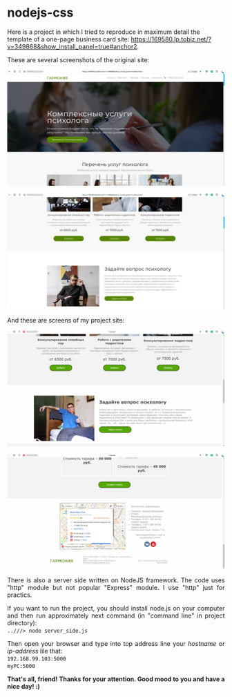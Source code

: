 <h1>nodejs-css</h1>
 <p>Here is a project in which I tried to reproduce in maximum detail the template of a one-page business card site: <a href="https://169580.lp.tobiz.net/?v=349868&show_install_panel=true">https://169580.lp.tobiz.net/?v=349868&show_install_panel=true#anchor2</a>.</p>

<p align="justify">
 These are several screenshots of the original site:
</p>

<p align="center" border="3px solid black">
<img src="screen1.jpg">
</p>

<p align="center" border="3px solid black">
<img src="screen2.jpg">
</p>

<p align="justify">
 And these are screens of my project site:
</p>

<p align="center" border="3px solid black">
<img src="screen3.jpg">
</p>

<p align="center" border="3px solid black">
<img src="screen4.jpg">
</p>

<p align="justify">
 There is also a server side written on NodeJS framework. The code uses "http" module but not popular "Express" module. I use "http" just for practics.
</p>

<p align="justify">
 If you want to run the project, you should install node.js on your computer and then run approximately next command (in "command line" in project directory):<br>
 <code text-align="center">..///> node server_side.js</code>
</p>

<p align="justify">
  Then open your browser and type into top address line your <i>hostname</i> or <i>ip-address</i> lile that:<br>
  <code align="center" padding="10px">192.168.99.103:5000</code><br>
  <code align="center" padding="10px">myPC:5000</code>
</p>

<p align="justify">
 <b>That's all, friend! Thanks for your attention. Good mood to you and have a nice day! :)</b>
</p>

